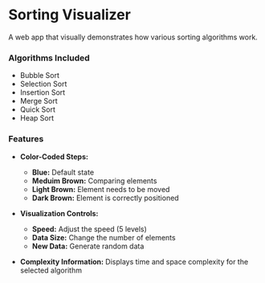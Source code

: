 # Sorting Visualizer
A web app that visually demonstrates how various sorting algorithms work.

### Algorithms Included
- Bubble Sort
- Selection Sort
- Insertion Sort
- Merge Sort
- Quick Sort
- Heap Sort

### Features
- **Color-Coded Steps:**
  - **Blue:** Default state
  - **Meduim Brown:** Comparing elements
  - **Light Brown:** Element needs to be moved
  - **Dark Brown:** Element is correctly positioned

- **Visualization Controls:**
  - **Speed:** Adjust the speed (5 levels)
  - **Data Size:** Change the number of elements
  - **New Data:** Generate random data

- **Complexity Information:** Displays time and space complexity for the selected algorithm
